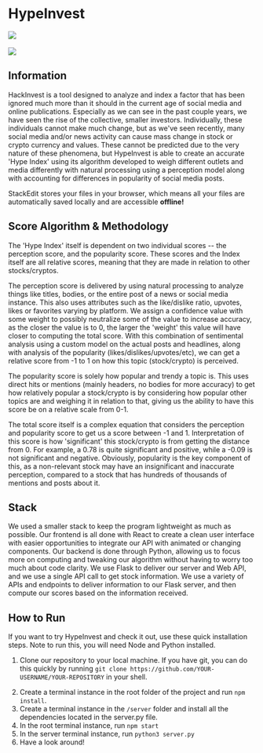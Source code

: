 # HypeInvest
<img src="https://challengepost-s3-challengepost.netdna-ssl.com/photos/production/software_photos/001/741/603/datas/original.png">
<br/><br/>
<img src="https://challengepost-s3-challengepost.netdna-ssl.com/photos/production/software_photos/001/741/602/datas/original.png">

## Information
HackInvest is a tool designed to analyze and index a factor that has been ignored much more than it should in the current age of social media and online publications. Especially as we can see in the past couple years, we have seen the rise of the collective, smaller investors. Individually, these individuals cannot make much change, but as we've seen recently, many social media and/or news activity can cause mass change in stock or crypto currency and values. These cannot be predicted due to the very nature of these phenomena, but HypeInvest is able to create an accurate 'Hype Index' using its algorithm developed to weigh different outlets and media differently with natural processing using a perception model along with accounting for differences in popularity of social media posts. 

StackEdit stores your files in your browser, which means all your files are automatically saved locally and are accessible **offline!**

## Score Algorithm & Methodology
The 'Hype Index' itself is dependent on two individual scores -- the perception score, and the popularity score. These scores and the Index itself are all relative scores, meaning that they are made in relation to other stocks/cryptos. 

The perception score is delivered by using natural processing to analyze things like titles, bodies, or the entire post of a news or social media instance. This also uses attributes such as the like/dislike ratio, upvotes, likes or favorites varying by platform. We assign a confidence value with some weight to possibly neutralize some of the value to increase accuracy, as the closer the value is to 0, the larger the 'weight' this value will have closer to computing the total score. With this combination of sentimental analysis using a custom model on the actual posts and headlines, along with analysis of the popularity (likes/dislikes/upvotes/etc), we can get a relative score from -1 to 1 on how this topic (stock/crypto) is perceived. 

The popularity score is solely how popular and trendy a topic is. This uses direct hits or mentions (mainly headers, no bodies for more accuracy) to get how relatively popular a stock/crypto is by considering how popular other topics are and weighing it in relation to that, giving us the ability to have this score be on a relative scale from 0-1. 

The total score itself is a complex equation that considers the perception and popularity score to get us a score between -1 and 1. Interpretation of this score is how 'significant' this stock/crypto is from getting the distance from 0. For example, a 0.78 is quite significant and positive, while a -0.09 is not significant and negative. Obviously, popularity is the key component of this, as a non-relevant stock may have an insignificant and inaccurate perception, compared to a stock that has hundreds of thousands of mentions and posts about it. 

## Stack
We used a smaller stack to keep the program lightweight as much as possible. Our frontend is all done with React to create a clean user interface with easier opportunities to integrate our API with animated or changing components. Our backend is done through Python, allowing us to focus more on computing and tweaking our algorithm without having to worry too much about code clarity. We use Flask to deliver our server and Web API, and we use a single API call to get stock information. We use a variety of APIs and endpoints to deliver information to our Flask server, and then compute our scores based on the information received. 


## How to Run
If you want to try HypeInvest and check it out, use these quick installation steps. Note to run this, you will need Node and Python installed. 
1) Clone our repository to your local machine. If you have git, you can do this quickly by running `git clone https://github.com/YOUR-USERNAME/YOUR-REPOSITORY` in your shell. 
2. Create a terminal instance in the root folder of the project and run `npm install`. 
3. Create a terminal instance in the `/server` folder and install all the dependencies located in the server.py file. 
4. In the root terminal instance, run `npm start`
5. In the server terminal instance, run `python3 server.py` 
6. Have a look around!
